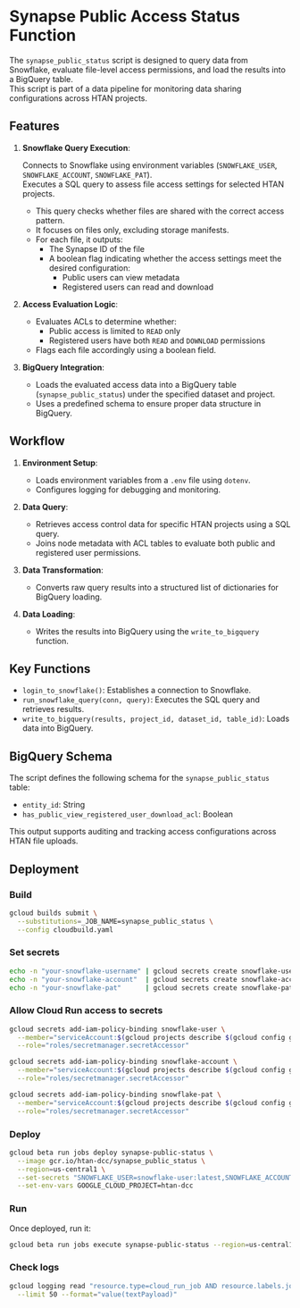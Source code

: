 # Synapse Public Access Status Function

The `synapse_public_status` script is designed to query data from Snowflake, evaluate file-level access permissions, and load the results into a BigQuery table.  
This script is part of a data pipeline for monitoring data sharing configurations across HTAN projects.

## Features

1. **Snowflake Query Execution**:

    Connects to Snowflake using environment variables (`SNOWFLAKE_USER`, `SNOWFLAKE_ACCOUNT`, `SNOWFLAKE_PAT`).  
    Executes a SQL query to assess file access settings for selected HTAN projects.

    - This query checks whether files are shared with the correct access pattern.
    - It focuses on files only, excluding storage manifests.
    - For each file, it outputs:
        - The Synapse ID of the file
        - A boolean flag indicating whether the access settings meet the desired configuration:
            - Public users can view metadata
            - Registered users can read and download

2. **Access Evaluation Logic**:

    - Evaluates ACLs to determine whether:
        - Public access is limited to `READ` only
        - Registered users have both `READ` and `DOWNLOAD` permissions
    - Flags each file accordingly using a boolean field.

3. **BigQuery Integration**:

    - Loads the evaluated access data into a BigQuery table (`synapse_public_status`) under the specified dataset and project.
    - Uses a predefined schema to ensure proper data structure in BigQuery.

## Workflow

1. **Environment Setup**:

    - Loads environment variables from a `.env` file using `dotenv`.
    - Configures logging for debugging and monitoring.

2. **Data Query**:

    - Retrieves access control data for specific HTAN projects using a SQL query.
    - Joins node metadata with ACL tables to evaluate both public and registered user permissions.

3. **Data Transformation**:

    - Converts raw query results into a structured list of dictionaries for BigQuery loading.

4. **Data Loading**:

    - Writes the results into BigQuery using the `write_to_bigquery` function.

## Key Functions

- `login_to_snowflake()`: Establishes a connection to Snowflake.
- `run_snowflake_query(conn, query)`: Executes the SQL query and retrieves results.
- `write_to_bigquery(results, project_id, dataset_id, table_id)`: Loads data into BigQuery.

## BigQuery Schema

The script defines the following schema for the `synapse_public_status` table:

- `entity_id`: String  
- `has_public_view_registered_user_download_acl`: Boolean  

This output supports auditing and tracking access configurations across HTAN file uploads.

## Deployment

### Build

```bash
gcloud builds submit \
  --substitutions=_JOB_NAME=synapse_public_status \
  --config cloudbuild.yaml
```

### Set secrets

```bash
echo -n "your-snowflake-username" | gcloud secrets create snowflake-user --data-file=-
echo -n "your-snowflake-account"  | gcloud secrets create snowflake-account --data-file=-
echo -n "your-snowflake-pat"      | gcloud secrets create snowflake-pat --data-file=-
```

### Allow Cloud Run access to secrets

```bash
gcloud secrets add-iam-policy-binding snowflake-user \
  --member="serviceAccount:$(gcloud projects describe $(gcloud config get-value project) --format='value(projectNumber)')-compute@developer.gserviceaccount.com" \
  --role="roles/secretmanager.secretAccessor"

gcloud secrets add-iam-policy-binding snowflake-account \
  --member="serviceAccount:$(gcloud projects describe $(gcloud config get-value project) --format='value(projectNumber)')-compute@developer.gserviceaccount.com" \
  --role="roles/secretmanager.secretAccessor"

gcloud secrets add-iam-policy-binding snowflake-pat \
  --member="serviceAccount:$(gcloud projects describe $(gcloud config get-value project) --format='value(projectNumber)')-compute@developer.gserviceaccount.com" \
  --role="roles/secretmanager.secretAccessor"
```

### Deploy

```bash
gcloud beta run jobs deploy synapse-public-status \
  --image gcr.io/htan-dcc/synapse_public_status \
  --region=us-central1 \
  --set-secrets "SNOWFLAKE_USER=snowflake-user:latest,SNOWFLAKE_ACCOUNT=snowflake-account:latest,SNOWFLAKE_PAT=snowflake-pat:latest" \
  --set-env-vars GOOGLE_CLOUD_PROJECT=htan-dcc
```

### Run

Once deployed, run it:

```bash
gcloud beta run jobs execute synapse-public-status --region=us-central1
```

### Check logs

```bash
gcloud logging read "resource.type=cloud_run_job AND resource.labels.job_name=synapse-public-status" \
  --limit 50 --format="value(textPayload)"
```